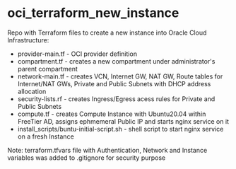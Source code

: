 # oci_terraform_new_instance
Repo with Terraform files to create a new instance into Oracle Cloud Infrastructure:
* provider-main.tf - OCI provider definition
* compartment.tf - creates a new compartment under administrator's parent compartment
* network-main.tf - creates VCN, Internet GW, NAT GW, Route tables for Internet/NAT GWs, Private and Public Subnets with DHCP address allocation
* security-lists.rf - creates Ingress/Egress acess rules for Private and Public Subnets
* compute.tf - creates Compute Instance with Ubuntu20.04 within FreeTier AD, assigns ephmemeral Public IP and starts nginx service on it
* install_scripts/buntu-initial-script.sh - shell script to start nginx service on a fresh Instance

Note: terraform.tfvars file with Authentication, Network and Instance variables was added to .gitignore for security purpose
